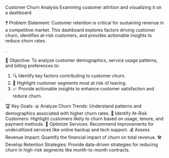 Customer Churn Analysis
Examining customer attrition and visualizing it on a dashboard

❓ Problem Statement:
Customer retention is critical for sustaining revenue in a competitive market. This dashboard explores factors driving customer churn, identifies at-risk customers, and provides actionable insights to reduce churn rates.

.

🎯 Objective:
To analyze customer demographics, service usage patterns, and billing preferences to:

1. 🔍 Identify key factors contributing to customer churn.
2. 🚩 Highlight customer segments most at risk of leaving.
3. 📈 Provide actionable insights to enhance customer satisfaction and reduce churn.

🏆 Key Goals:
📊 Analyze Churn Trends:
Understand patterns and demographics associated with higher churn rates.
🚨 Identify At-Risk Customers:
Highlight customers likely to churn based on usage, tenure, and payment methods.
🔧 Optimize Services:
Recommend improvements for underutilized services like online backup and tech support.
💰 Assess Revenue Impact:
Quantify the financial impact of churn on total revenue.
🛠️ Develop Retention Strategies:
Provide data-driven strategies for reducing churn in high-risk segments like month-to-month contracts.


